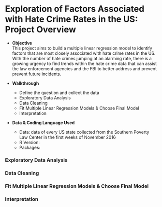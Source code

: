 # Exploration of Factors Associated with Hate Crime Rates in the US: Project Overview

* **Objective**<br/>
This project aims to build a multiple linear regression model to identify factors that are most closely associated with hate crime rates in the US. With the number of hate crimes jumping at an alarming rate, there is a growing urgency to find trends within the hate crime data that can assist the law enforcement agencies and the FBI to better address and prevent prevent future incidents. 

* **Walkthrough**
    - Define the question and collect the data 
    - Exploratory Data Analysis 
    - Data Cleaning 
    - Fit Multiple Linear Regression Models & Choose Final Model
    - Interpretation
  
* **Data & Coding Language Used**
    - Data: data of every US state collected from the Southern Poverty Law Center in the first weeks of November 2016 
    - R Version: 
    - Packages: 


### Exploratory Data Analysis 

### Data Cleaning 

### Fit Multiple Linear Regression Models & Choose Final Model 

### Interpretation 

